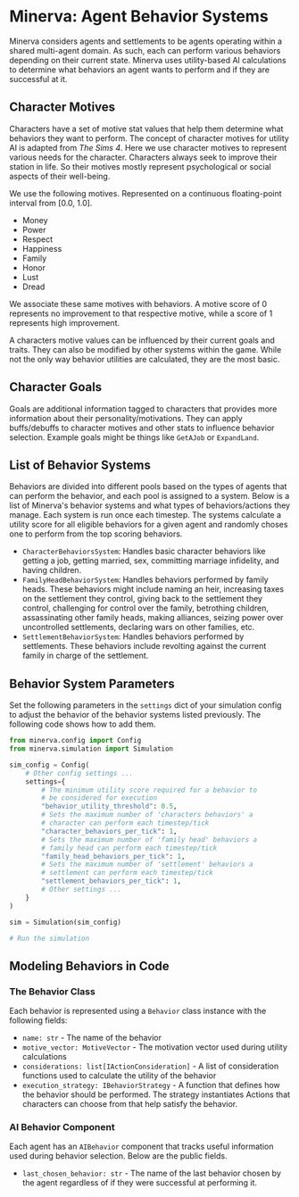 # Minerva: Agent Behavior Systems

Minerva considers agents and settlements to be agents operating within a shared multi-agent domain. As such, each can
perform various behaviors depending on their current state. Minerva uses utility-based AI calculations to determine what
behaviors an agent wants to perform and if they are successful at it.

## Character Motives

Characters have a set of motive stat values that help them determine what behaviors they want to perform. The concept of
character motives for utility AI is adapted from *The Sims 4*. Here we use character motives to represent various needs
for the character. Characters always seek to improve their station in life. So their motives mostly represent
psychological or social aspects of their well-being.

We use the following motives. Represented on a continuous floating-point interval from [0.0, 1.0].

- Money
- Power
- Respect
- Happiness
- Family
- Honor
- Lust
- Dread

We associate these same motives with behaviors. A motive score of 0 represents no improvement to that respective motive,
while a score of 1 represents high improvement.

A characters motive values can be influenced by their current goals and traits. They can also be modified by other
systems within the game. While not the only way behavior utilities are calculated, they are the most basic.

## Character Goals

Goals are additional information tagged to characters that provides more information about their
personality/motivations. They can apply buffs/debuffs to character motives and other stats to influence behavior
selection. Example goals might be things like `GetAJob` or `ExpandLand`.

## List of Behavior Systems

Behaviors are divided into different pools based on the types of agents that can perform the behavior, and each pool is
assigned to a system. Below is a list of Minerva's behavior systems and what types of behaviors/actions they manage.
Each system is run once each timestep. The systems calculate a utility score for all eligible behaviors for a given
agent and randomly choses one to perform from the top scoring behaviors.

- `CharacterBehaviorsSystem`: Handles basic character behaviors like getting a job, getting married, sex, committing
  marriage infidelity, and having children.
- `FamilyHeadBehaviorSystem`: Handles behaviors performed by family heads. These behaviors might include naming an heir,
  increasing taxes on the settlement they control, giving back to the settlement they control, challenging for control
  over the family, betrothing children, assassinating other family heads, making alliances, seizing power over
  uncontrolled settlements, declaring wars on other families, etc.
- `SettlementBehaviorSystem`: Handles behaviors performed by settlements. These behaviors include revolting against the
  current family in charge of the settlement.

## Behavior System Parameters

Set the following parameters in the `settings` dict of your simulation config to adjust the behavior of the behavior
systems listed previously. The following code shows how to add them.

```python
from minerva.config import Config
from minerva.simulation import Simulation

sim_config = Config(
    # Other config settings ...
    settings={
        # The minimum utility score required for a behavior to
        # be considered for execution
        "behavior_utility_threshold": 0.5,
        # Sets the maximum number of 'characters behaviors' a
        # character can perform each timestep/tick
        "character_behaviors_per_tick": 1,
        # Sets the maximum number of 'family head' behaviors a
        # family head can perform each timestep/tick
        "family_head_behaviors_per_tick": 1,
        # Sets the maximum number of 'settlement' behaviors a
        # settlement can perform each timestep/tick
        "settlement_behaviors_per_tick": 1,
        # Other settings ...
    }
)

sim = Simulation(sim_config)

# Run the simulation
```

## Modeling Behaviors in Code

### The Behavior Class

Each behavior is represented using a `Behavior` class instance with the following fields:

- `name: str` - The name of the behavior
- `motive_vector: MotiveVector` - The motivation vector used during utility calculations
- `considerations: list[IActionConsideration]` - A list of consideration functions used to calculate the utility of the
  behavior
- `execution_strategy: IBehaviorStrategy` - A function that defines how the behavior should be performed. The strategy
  instantiates Actions that characters can choose from that help satisfy the behavior.

### AI Behavior Component

Each agent has an `AIBehavior` component that tracks useful information used during behavior selection. Below are the
public fields.

- `last_chosen_behavior: str` - The name of the last behavior chosen by the agent regardless of if they were successful
  at performing it.
